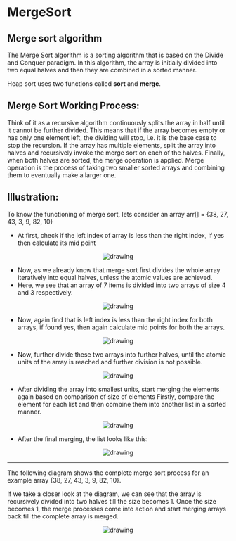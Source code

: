 # MergeSort
 
## Merge sort algorithm
 
The Merge Sort algorithm is a sorting algorithm that is based on the Divide and Conquer paradigm. In this algorithm, the array is initially divided into two equal halves and then they are combined in a sorted manner.

Heap sort uses two functions called **sort** and **merge**.

## Merge Sort Working Process:

Think of it as a recursive algorithm continuously splits the array in half until it cannot be further divided. This means that if the array becomes empty or has only one element left, the dividing will stop, i.e. it is the base case to stop the recursion. If the array has multiple elements, split the array into halves and recursively invoke the merge sort on each of the halves. Finally, when both halves are sorted, the merge operation is applied. Merge operation is the process of taking two smaller sorted arrays and combining them to eventually make a larger one.

## Illustration:
To know the functioning of merge sort,
lets consider an array arr[] = {38, 27, 43, 3, 9, 82, 10}
 
- At first, check if the left index of array is less than the right index, if yes then calculate its mid point

<p align="center" width="100%">
    <img src="https://media.geeksforgeeks.org/wp-content/uploads/20220525094221/Artboard71-300x150.jpg" alt="drawing"/>
</p>

- Now, as we already know that merge sort first divides the whole array iteratively into equal halves, unless the atomic values are achieved. 
- Here, we see that an array of 7 items is divided into two arrays of size 4 and 3 respectively.

<p align="center" width="100%">
    <img src="https://media.geeksforgeeks.org/wp-content/uploads/20220525094248/Artboard711-300x150.jpg" alt="drawing"/>
</p>

- Now, again find that is left index is less than the right index for both arrays, if found yes, then again calculate mid points for both the arrays.

 <p align="center" width="100%">
    <img src="https://media.geeksforgeeks.org/wp-content/uploads/20220525094314/Artboard721-300x150.jpg" alt="drawing"/>
</p>

- Now, further divide these two arrays into further halves, until the atomic units of the array is reached and further division is not possible.

 <p align="center" width="100%">
    <img src="https://media.geeksforgeeks.org/wp-content/uploads/20220525094341/Artboard731-300x150.jpg" alt="drawing"/>
</p>

- After dividing the array into smallest units, start merging the elements again based on comparison of size of elements
Firstly, compare the element for each list and then combine them into another list in a sorted manner.

<p align="center" width="100%">
    <img src="https://media.geeksforgeeks.org/wp-content/uploads/20220525094403/Artboard741-300x150.jpg" alt="drawing"/>
</p>

- After the final merging, the list looks like this:

<p align="center" width="100%">
    <img src="https://media.geeksforgeeks.org/wp-content/uploads/20220525094459/Artboard751-300x150.jpg" alt="drawing"/>
</p>

-----

The following diagram shows the complete merge sort process for an example array {38, 27, 43, 3, 9, 82, 10}. 

If we take a closer look at the diagram, we can see that the array is recursively divided into two halves till the size becomes 1. Once the size becomes 1, the merge processes come into action and start merging arrays back till the complete array is merged.

<p align="center" width="100%">
    <img src="https://media.geeksforgeeks.org/wp-content/uploads/20220722205737/MergeSortTutorial.png" alt="drawing"/>
</p>